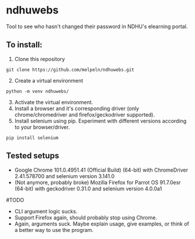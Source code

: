 # ndhuwebs

Tool to see who hasn't changed their password in NDHU's elearning portal. 

## To install:
1. Clone this repository
  ```
  git clone https://github.com/melpeln/ndhuwebs.git
  ```
2. Create a virtual environment
  ```
  python -m venv ndhuwebs/
  ```
3. Activate the virtual environment.
5. Install a browser and it's corresponding driver (only chrome/chromedriver and firefox/geckodriver supported).
6. Install selenium using pip. Experiment with different versions according to your browser/driver.
  ```
  pip install selenium
  ```

## Tested setups
* Google Chrome 101.0.4951.41 (Official Build) (64-bit) with ChromeDriver 2.41.578700 and selenium version 3.141.0
* (Not anymore, probably broke) Mozilla Firefox for Parrot OS 91.7.0esr (64-bit) with geckodriver 0.31.0 and selenium version 4.0.0a1

#TODO
* CLI argument logic sucks.
* Support Firefox again, should probably stop using Chrome.
* Again, arguments suck. Maybe explain usage, give examples, or think of a better way to use the program.
